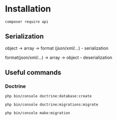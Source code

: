 # Installation

`composer require api`

## Serialization

object -> array -> format (json/xml/...) - serialization

format(json/xml/...) -> array -> object - deserialization




## Useful commands
### Doctrine

`php bin/console doctrine:database:create`

`php bin/console doctrine:migrations:migrate`

`php bin/console make:migration`
